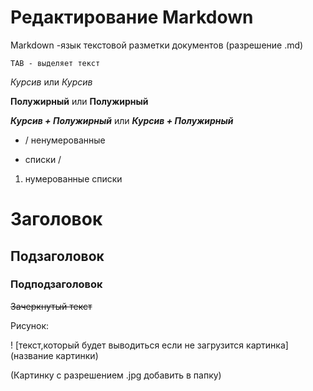 # Редактирование Markdown 

Markdown -язык текстовой разметки документов (разрешение .md)

    TAB - выделяет текст
*Курсив* или _Курсив_

**Полужирный** или __Полужирный__

_**Курсив + Полужирный**_ или __*Курсив + Полужирный*__

* / ненумерованные
+  списки /

1. нумерованные списки

# Заголовок

## Подзаголовок

### Подподзаголовок

~~Зачеркнутый текст~~

Рисунок: 

! [текст,который будет выводиться если не загрузится картинка](название картинки)

(Картинку с разрешением .jpg добавить в папку)
